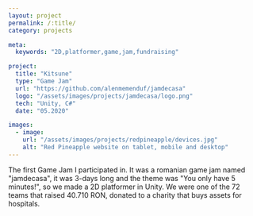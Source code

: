 ```yaml
---
layout: project
permalink: /:title/
category: projects

meta:
  keywords: "2D,platformer,game,jam,fundraising"

project:
  title: "Kitsune"
  type: "Game Jam"
  url: "https://github.com/alenmemenduf/jamdecasa"
  logo: "/assets/images/projects/jamdecasa/logo.png"
  tech: "Unity, C#"
  date: "05.2020"

images:
  - image:
    url: "/assets/images/projects/redpineapple/devices.jpg"
    alt: "Red Pineapple website on tablet, mobile and desktop"
---
```

<p>The first Game Jam I participated in. It was a romanian game jam named "jamdecasa", it was 3-days long and the theme was "You only have 5 minutes!", so we made a 2D platformer in Unity. We were one of the 72 teams that raised 40.710 RON, donated to a charity that buys assets for hospitals.</p>

